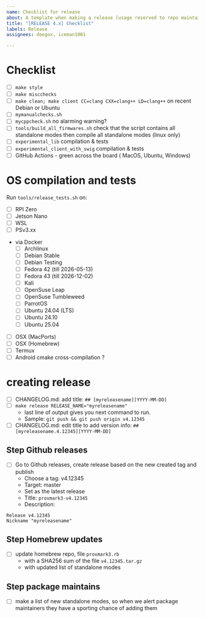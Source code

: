 ```yaml
---
name: Checklist for release
about: A template when making a release (usage reserved to repo maintainers)
title: "[RELEASE 4.x] Checklist"
labels: Release
assignees: doegox, iceman1001

---
```


# Checklist

- [ ] `make style`
- [ ] `make miscchecks`
- [ ] `make clean; make client CC=clang CXX=clang++ LD=clang++` on recent Debian or Ubuntu
- [ ] `mymanualchecks.sh`
- [ ] `mycppcheck.sh` no alarming warning?
- [ ] `tools/build_all_firmwares.sh` check that the script contains all standalone modes then compile all standalone modes (linux only)
- [ ] `experimental_lib` compilation & tests
- [ ] `experimental_client_with_swig` compilation & tests
- [ ] GitHub Actions - green across the board ( MacOS, Ubuntu, Windows)

# OS compilation and tests

Run `tools/release_tests.sh` on:

- [ ] RPI Zero
- [ ] Jetson Nano
- [ ] WSL
- [ ] PSv3.xx
- via Docker
  - [ ] Archlinux
  - [ ] Debian Stable
  - [ ] Debian Testing
  - [ ] Fedora 42 (till 2026-05-13)
  - [ ] Fedora 43 (till 2026-12-02)
  - [ ] Kali
  - [ ] OpenSuse Leap
  - [ ] OpenSuse Tumbleweed
  - [ ] ParrotOS
  - [ ] Ubuntu 24.04 (LTS)
  - [ ] Ubuntu 24.10
  - [ ] Ubuntu 25.04
- [ ] OSX (MacPorts)
- [ ] OSX (Homebrew)
- [ ] Termux
- [ ] Android cmake cross-compilation ?

# creating release

- [ ] CHANGELOG.md: add title: `## [myreleasename][YYYY-MM-DD]`
- [ ] `make release RELEASE_NAME="myreleasename"`
  - last line of output gives you next command to run.
  - Sample:  `git push && git push origin v4.12345`
- [ ] CHANGELOG.md: edit title to add version info: `## [myreleasename.4.12345][YYYY-MM-DD]`

## Step Github releases

- [ ] Go to Github releases,  create release based on the new created tag and publish
  - Choose a tag: v4.12345
  - Target: master
  - Set as the latest release
  - Title: `proxmark3-v4.12345`
  - Description:
```
Release v4.12345
Nickname "myreleasename"
```

## Step Homebrew updates

- [ ] update homebrew repo, file `proxmark3.rb`
  - with a SHA256 sum of the file `v4.12345.tar.gz`
  - with updated list of standalone modes

## Step package maintains

- [ ] make a list of new standalone modes, so when we alert package maintainers they have a sporting chance of adding them
